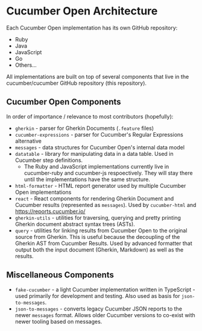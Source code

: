 # Cucumber Open Architecture

Each Cucumber Open implementation has its own GitHub repository:

* Ruby
* Java
* JavaScript
* Go
* Others...

All implementations are built on top of several components that live in the
cucumber/cucumber GitHub repository (this repository).

## Cucumber Open Components

In order of importance / relevance to most contributors (hopefully):

* `gherkin` - parser for Gherkin Documents (`.feature` files)
* `cucumber-expressions` - parser for Cucumber's Regular Expressions alternative
* `messages` - data structures for Cucumber Open's internal data model
* `datatable` - library for manipulating data in a data table. Used in Cucumber step definitions.
  * The Ruby and JavaScript implementations currently live in cucumber-ruby and cucumber-js respoectively. They will stay there until the implementations
  have the same structure.
* `html-formatter` - HTML report generator used by multiple Cucumber Open implementations
* `react` - React components for rendering Gherkin Document and Cucumber results (represented as `messages`).
  Used by `cucumber-html` and https://reports.cucumber.io/
* `gherkin-utils` - utilities for traversing, querying and pretty printing Gherkin document abstract syntax trees (ASTs).
* `query` - utilities for linking results from Cucumber Open to the original source from Gherkin.
  This is useful because the decoupling of the Gherkin AST from Cucumber Results. Used by advanced formatter
  that output both the input document (Gherkin, Markdown) as well as the results.

## Miscellaneous Components

* `fake-cucumber` - a light Cucumber implementation written in TypeScript - used primarily
  for development and testing. Also used as basis for `json-to-messages`.
* `json-to-messages` - converts legacy Cucumber JSON reports to the newer `messages` format. Allows older Cucumber versions to co-exist with newer tooling based on messages.
